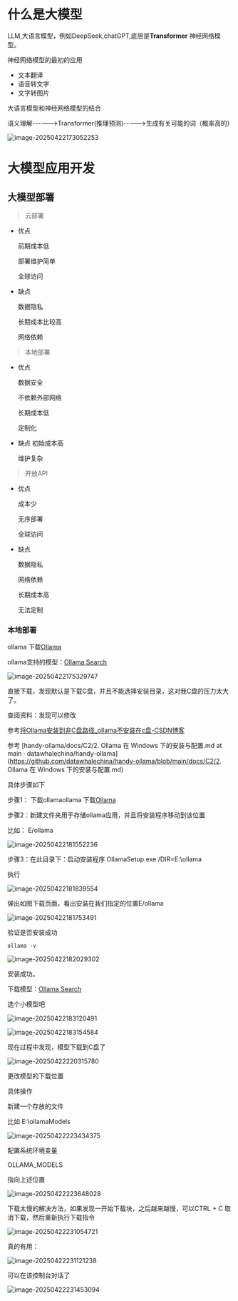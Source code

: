 

# 什么是大模型

LLM,大语言模型，例如DeepSeek,chatGPT,底层是**Transformer** 神经网络模型。



神经网络模型的最初的应用

* 文本翻译
* 语音转文字
* 文字转图片



大语言模型和神经网络模型的结合

语义理解------>Transformer(推理预测)----->生成有关可能的词（概率高的） 

![image-20250422173052253](images/大模型知识.assets/image-20250422173052253.png)



# 大模型应用开发

## 大模型部署

> 云部署

* 优点

  前期成本低

  部署维护简单

  全球访问

* 缺点

  数据隐私

  长期成本比较高

  网络依赖



> 本地部署

* 优点

  数据安全

  不依赖外部网络

  长期成本低

  定制化

* 缺点
  初始成本高

  维护复杂



> 开放API

* 优点

  成本少

  无序部署

  全球访问

* 缺点

  数据隐私

  网络依赖

  长期成本高

  无法定制



### 本地部署

ollama 下载[Ollama](https://ollama.com/)

ollama支持的模型：[Ollama Search](https://ollama.com/search)



![image-20250422175329747](images/大模型知识.assets/image-20250422175329747.png)

直接下载，发现默认是下载C盘，并且不能选择安装目录，这对我C盘的压力太大了。

查阅资料：发现可以修改

参考[将Ollama安装到非C盘路径_ollama不安装在c盘-CSDN博客](https://blog.csdn.net/a497785609/article/details/145552673?utm_medium=distribute.pc_relevant.none-task-blog-2~default~baidujs_baidulandingword~default-0-145552673-blog-145974127.235^v43^pc_blog_bottom_relevance_base1&spm=1001.2101.3001.4242.1&utm_relevant_index=2)

参考 [handy-ollama/docs/C2/2. Ollama 在 Windows 下的安装与配置.md at main · datawhalechina/handy-ollama](https://github.com/datawhalechina/handy-ollama/blob/main/docs/C2/2. Ollama 在 Windows 下的安装与配置.md)

具体步骤如下

步骤1： 下载ollamaollama 下载[Ollama](https://ollama.com/)

步骤2：新建文件夹用于存储ollama应用，并且将安装程序移动到该位置

比如： E/ollama

![image-20250422181552236](images/大模型知识.assets/image-20250422181552236.png)

步骤3：在此目录下：启动安装程序   OllamaSetup.exe /DIR=E:\ollama



执行

![image-20250422181839554](images/大模型知识.assets/image-20250422181839554.png)



弹出如图下载页面，看出安装在我们指定的位置E/ollama

![image-20250422181753491](images/大模型知识.assets/image-20250422181753491.png)



验证是否安装成功

```shell
ollama -v
```

![image-20250422182029302](images/大模型知识.assets/image-20250422182029302.png)

安装成功。



下载模型：[Ollama Search](https://ollama.com/search)

选个小模型吧

![image-20250422183120491](images/大模型知识.assets/image-20250422183120491.png)

![image-20250422183154584](images/大模型知识.assets/image-20250422183154584.png)

现在过程中发现，模型下载到C盘了

![image-20250422220315780](images/大模型知识.assets/image-20250422220315780.png)



更改模型的下载位置

具体操作





新建一个存放的文件

比如 E:\ollamaModels

![image-20250422223434375](images/大模型知识.assets/image-20250422223434375.png)

配置系统环境变量

OLLAMA_MODELS

指向上述位置

![image-20250422223648028](images/大模型知识.assets/image-20250422223648028.png)





下载太慢的解决方法，如果发现一开始下载块，之后越来越慢，可以CTRL + C 取消下载，然后重新执行下载指令

![image-20250422231054721](images/大模型知识.assets/image-20250422231054721.png)



真的有用：

![image-20250422231121238](images/大模型知识.assets/image-20250422231121238.png)



可以在该控制台对话了

![image-20250422231453094](images/大模型知识.assets/image-20250422231453094.png)

